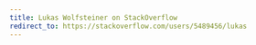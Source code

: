 ```yaml
---
title: Lukas Wolfsteiner on StackOverflow
redirect_to: https://stackoverflow.com/users/5489456/lukas
---
```

